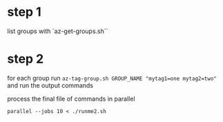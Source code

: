 # step 1

list groups with `az-get-groups.sh``

# step 2

for each group run `az-tag-group.sh GROUP_NAME "mytag1=one mytag2=two"` and run the output commands

process the final file of commands in parallel
```console
parallel --jobs 10 < ./runme2.sh
```


